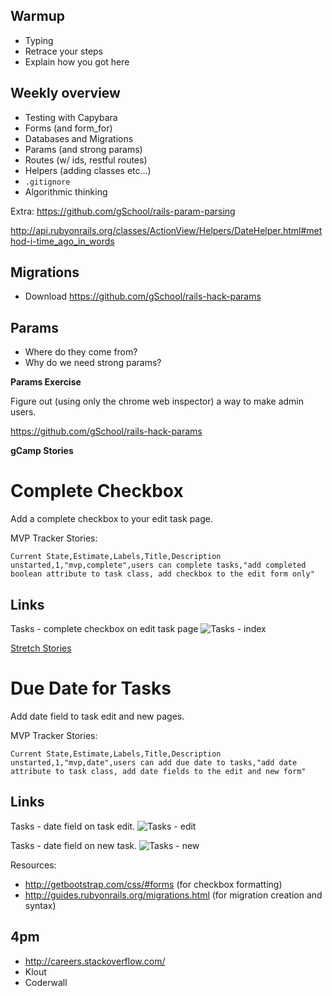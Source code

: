 ## Warmup

* Typing
* Retrace your steps
* Explain how you got here

## Weekly overview

* Testing with Capybara
* Forms (and form_for)
* Databases and Migrations
* Params (and strong params)
* Routes (w/ ids, restful routes)
* Helpers (adding classes etc...)
* `.gitignore`
* Algorithmic thinking

Extra: https://github.com/gSchool/rails-param-parsing

http://api.rubyonrails.org/classes/ActionView/Helpers/DateHelper.html#method-i-time_ago_in_words

## Migrations

* Download https://github.com/gSchool/rails-hack-params

## Params

* Where do they come from?
* Why do we need strong params?

**Params Exercise**

Figure out (using only the chrome web inspector) a way to make admin users.

https://github.com/gSchool/rails-hack-params

**gCamp Stories**

# Complete Checkbox

Add a complete checkbox to your edit task page.

MVP Tracker Stories:
```
Current State,Estimate,Labels,Title,Description
unstarted,1,"mvp,complete",users can complete tasks,"add completed boolean attribute to task class, add checkbox to the edit form only"
```

## Links ##
Tasks - complete checkbox on edit task page
![Tasks - index](https://galvanize.mybalsamiq.com/mockups/2352724.png?key=dd6f91232218fa4d6cbf663738e10e0cfca3e151)

[Stretch Stories](https://github.com/gSchool/gcamp-assets/blob/master/0080-tasks-complete-checkbox.md#stretch-wireframes)

# Due Date for Tasks

Add date field to task edit and new pages.

MVP Tracker Stories:

```
Current State,Estimate,Labels,Title,Description
unstarted,1,"mvp,date",users can add due date to tasks,"add date attribute to task class, add date fields to the edit and new form"
```

## Links ##
Tasks - date field on task edit.
![Tasks - edit](https://galvanize.mybalsamiq.com/mockups/2356838.png?key=dd6f91232218fa4d6cbf663738e10e0cfca3e151)

Tasks - date field on new task.
![Tasks - new](https://galvanize.mybalsamiq.com/mockups/2356831.png?key=dd6f91232218fa4d6cbf663738e10e0cfca3e151)


Resources:

* http://getbootstrap.com/css/#forms (for checkbox formatting)
* http://guides.rubyonrails.org/migrations.html (for migration creation and syntax)

## 4pm

* http://careers.stackoverflow.com/
* Klout
* Coderwall
